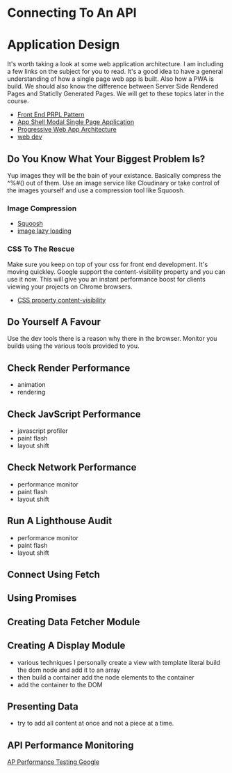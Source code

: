 # Connecting To An API

# Application Design

It's worth taking a look at some web application architecture. I am including a few links on the subject for you to read. It's a good idea to have a general understanding of how a single page web app is built. Also how a PWA is build. We should also know the difference between Server Side Rendered Pages and Staticlly Generated Pages. We will get to these topics later in the course.

- [Front End PRPL Pattern](https://web.dev/apply-instant-loading-with-prpl/)
- [App Shell Modal Single Page Application](https://developers.google.com/web/fundamentals/architecture/app-shell)
- [Progressive Web App Architecture](https://developers.google.com/web/ilt/pwa/introduction-to-progressive-web-app-architectures)
- [web dev](https://web.dev/)

## Do You Know What Your Biggest Problem Is?

Yup images they will be the bain of your existance. Basically compress the ^%_#_() out of them. Use an image service like Cloudinary or take control of the images yourself and use a compression tool like Squoosh.

### Image Compression

- [Squoosh](https://web.dev/squoosh-v2/)
- [image lazy loading](https://web.dev/lazy-loading/)

### CSS To The Rescue

Make sure you keep on top of your css for front end development. It's moving quickley. Google support the content-visibility property and you can use it now. This will give you an instant performance boost for clients viewing your projects on Chrome browsers.

- [CSS property content-visibility](https://web.dev/content-visibility/)

## Do Yourself A Favour

Use the dev tools there is a reason why there in the browser. Monitor you builds using the various tools provided to you.

## Check Render Performance

- animation
- rendering

## Check JavScript Performance

- javascript profiler
- paint flash
- layout shift

## Check Network Performance

- performance monitor
- paint flash
- layout shift

## Run A Lighthouse Audit

- performance monitor
- paint flash
- layout shift

## Connect Using Fetch

## Using Promises

## Creating Data Fetcher Module

## Creating A Display Module

- various techniques I personally create a view with template literal build the dom node and add it to an array
- then build a container add the node elements to the container
- add the container to the DOM

## Presenting Data

- try to add all content at once and not a piece at a time.

## API Performance Monitoring

[AP Performance Testing Google](https://web.dev/custom-metrics/?utm_source=devtools#server-timing-api)
